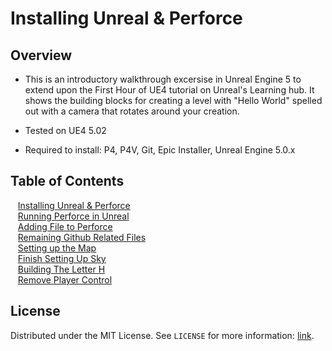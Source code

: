 # Installing Unreal & Perforce

<!-- OVERVIEW -->
## Overview
* This is an introductory walkthrough excersise in Unreal Engine 5 to extend upon the First Hour of UE4 tutorial on Unreal's Learning hub.  It shows the building blocks for creating a level with "Hello World" spelled out with a camera that rotates around your creation. 

* Tested on UE4 5.02
* Required to install: P4, P4V, Git, Epic Installer, Unreal Engine 5.0.x

<!-- TOC -->
## Table of Contents
<kbd></kbd> &nbsp;&nbsp; [Installing Unreal & Perforce](first-hour/README.md#user-content-installing-unreal--perforce) <br>
<kbd></kbd> &nbsp;&nbsp; [Running Perforce in Unreal](setting-up/README.md#user-content-running-perforce-in-unreal)<br>
<kbd></kbd> &nbsp;&nbsp; [Adding File to Perforce](readme/README.md#user-content-radding-file-to-perforce)<br>
<kbd></kbd> &nbsp;&nbsp; [Remaining Github Related Files](ignore-license/README.md#user-content-remaining-github-related-files)<br>
<kbd></kbd> &nbsp;&nbsp; [Setting up the Map](setting-map/README.md#user-content-setting-up-the-map)<br>
<kbd></kbd> &nbsp;&nbsp; [Finish Setting Up Sky](setting-sky/README.md#user-content-finish-setting-up-sky)<br>
<kbd></kbd> &nbsp;&nbsp; [Building The Letter H](building-h/README.md#user-content-build-the-letter-h)<br>
<kbd></kbd> &nbsp;&nbsp; [Remove Player Control](remove-player/README.md#user-content-remove-player-control)<br>

<!-- LICENSE -->
## License

Distributed under the MIT License. See `LICENSE` for more information: [link](LICENSE).
